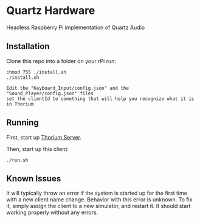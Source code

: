 # Quartz Hardware

Headless Raspberry Pi implementation of Quartz Audio

## Installation
Clone this repo into a folder on your rPi
run:
```
chmod 755 ./install.sh
./install.sh

Edit the "Keyboard_Input/config.json" and the "Sound_Player/config.json" files
set the clientId to something that will help you recognize what it is in Thorium
```

## Running

First, start up [Thorium Server](https://thoriumsim.com).

Then, start up this client:

```
./run.sh
```

## Known Issues
It will typically throw an error if the system is started up for the first time with a
new client name change.  Behavior with this error is unknown.  To fix it, simply assign
the client to a new simulator, and restart it.  It should start working properly
without any errors.

